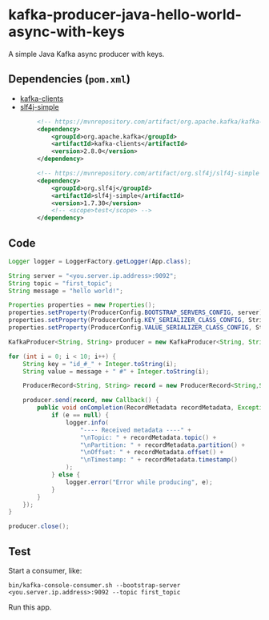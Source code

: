 # kafka-producer-java-hello-world-async-with-keys
A simple Java Kafka async producer with keys.

## Dependencies (`pom.xml`)

- [kafka-clients](https://mvnrepository.com/artifact/org.apache.kafka/kafka-clients/2.8.0)
- [slf4j-simple](https://mvnrepository.com/artifact/org.slf4j/slf4j-simple/1.7.30)

```xml
        <!-- https://mvnrepository.com/artifact/org.apache.kafka/kafka-clients -->
        <dependency>
            <groupId>org.apache.kafka</groupId>
            <artifactId>kafka-clients</artifactId>
            <version>2.8.0</version>
        </dependency>

        <!-- https://mvnrepository.com/artifact/org.slf4j/slf4j-simple -->
        <dependency>
            <groupId>org.slf4j</groupId>
            <artifactId>slf4j-simple</artifactId>
            <version>1.7.30</version>
            <!-- <scope>test</scope> -->
        </dependency>
```

## Code

```java
Logger logger = LoggerFactory.getLogger(App.class);

String server = "<you.server.ip.address>:9092";
String topic = "first_topic";
String message = "hello world!";

Properties properties = new Properties();
properties.setProperty(ProducerConfig.BOOTSTRAP_SERVERS_CONFIG, server);
properties.setProperty(ProducerConfig.KEY_SERIALIZER_CLASS_CONFIG, StringSerializer.class.getName());
properties.setProperty(ProducerConfig.VALUE_SERIALIZER_CLASS_CONFIG, StringSerializer.class.getName());

KafkaProducer<String, String> producer = new KafkaProducer<String, String>(properties);

for (int i = 0; i < 10; i++) {
    String key = "id_#_" + Integer.toString(i);
    String value = message + " #" + Integer.toString(i);

    ProducerRecord<String, String> record = new ProducerRecord<String,String>(topic, key, value);

    producer.send(record, new Callback() {
        public void onCompletion(RecordMetadata recordMetadata, Exception e) {
            if (e == null) {
                logger.info(
                    "---- Received metadata ----" +
                    "\nTopic: " + recordMetadata.topic() +
                    "\nPartition: " + recordMetadata.partition() + 
                    "\nOffset: " + recordMetadata.offset() +
                    "\nTimestamp: " + recordMetadata.timestamp()
                );
            } else {
                logger.error("Error while producing", e);
            }
        }
    });
}

producer.close();
```

## Test

Start a consumer, like:

```
bin/kafka-console-consumer.sh --bootstrap-server <you.server.ip.address>:9092 --topic first_topic
```

Run this app.